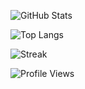 <!-- Stats generale -->
![GitHub Stats](https://github-readme-stats.vercel.app/api?username=DeiuVRG&show_icons=true&include_all_commits=true&count_private=true)

<!-- Top Languages -->
![Top Langs](https://github-readme-stats.vercel.app/api/top-langs/?username=DeiuVRG&layout=compact)

<!-- Streak -->
![Streak](https://streak-stats.demolab.com?user=DeiuVRG)

![Profile Views](https://komarev.com/ghpvc/?username=DeiuVRG)
